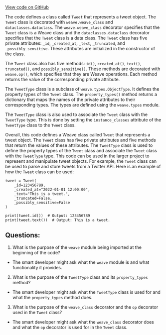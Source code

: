 [View code on GitHub](https://github.com/wandb/weave/weave/ecosystem/twitter/tweet.py)

The code defines a class called `Tweet` that represents a tweet object. The `Tweet` class is decorated with `weave.weave_class` and `dataclasses.dataclass`. The `weave.weave_class` decorator specifies that the `Tweet` class is a Weave class and the `dataclasses.dataclass` decorator specifies that the `Tweet` class is a data class. The `Tweet` class has five private attributes: `_id`, `_created_at`, `_text`, `_truncated`, and `_possibly_sensitive`. These attributes are initialized in the constructor of the class.

The `Tweet` class also has five methods: `id()`, `created_at()`, `text()`, `truncated()`, and `possibly_sensitive()`. These methods are decorated with `weave.op()`, which specifies that they are Weave operations. Each method returns the value of the corresponding private attribute.

The `TweetType` class is a subclass of `weave.types.ObjectType`. It defines the property types of the `Tweet` class. The `property_types()` method returns a dictionary that maps the names of the private attributes to their corresponding types. The types are defined using the `weave.types` module.

The `TweetType` class is also used to associate the `Tweet` class with the `TweetType` type. This is done by setting the `instance_classes` attribute of the `TweetType` class to the `Tweet` class.

Overall, this code defines a Weave class called `Tweet` that represents a tweet object. The `Tweet` class has five private attributes and five methods that return the values of these attributes. The `TweetType` class is used to define the property types of the `Tweet` class and associate the `Tweet` class with the `TweetType` type. This code can be used in the larger project to represent and manipulate tweet objects. For example, the `Tweet` class can be used to parse and store tweets from a Twitter API. Here is an example of how the `Tweet` class can be used:

```
tweet = Tweet(
    _id=123456789,
    _created_at="2022-01-01 12:00:00",
    _text="This is a tweet.",
    _truncated=False,
    _possibly_sensitive=False
)

print(tweet.id())  # Output: 123456789
print(tweet.text())  # Output: This is a tweet.
```
## Questions: 
 1. What is the purpose of the `weave` module being imported at the beginning of the code?
- The smart developer might ask what the `weave` module is and what functionality it provides.

2. What is the purpose of the `TweetType` class and its `property_types` method?
- The smart developer might ask what the `TweetType` class is used for and what the `property_types` method does.

3. What is the purpose of the `weave_class` decorator and the `op` decorator used in the `Tweet` class?
- The smart developer might ask what the `weave_class` decorator does and what the `op` decorator is used for in the `Tweet` class.